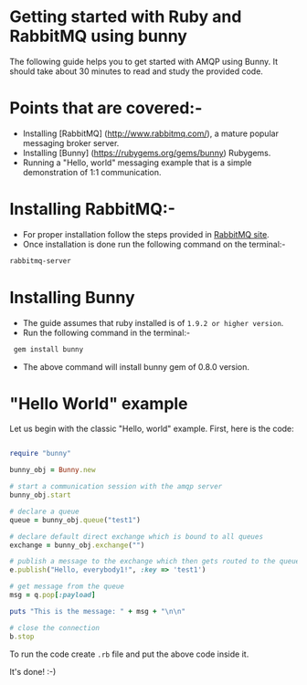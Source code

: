 # Getting started with Ruby and RabbitMQ using bunny

The following guide helps you to get started with AMQP using Bunny. It should take about 30 minutes to read and study the provided code.

# Points that are covered:-
* Installing [RabbitMQ] (http://www.rabbitmq.com/), a mature popular messaging broker server.
* Installing [Bunny] (https://rubygems.org/gems/bunny) Rubygems.
* Running a "Hello, world" messaging example that is a simple demonstration of 1:1 communication.

# Installing RabbitMQ:-
* For proper installation follow the steps provided in [RabbitMQ site](http://www.rabbitmq.com/).
* Once installation is done run the following command on the terminal:-
 ```bash
 rabbitmq-server
 ```

# Installing Bunny

* The guide assumes that ruby installed is of `1.9.2 or higher version`.
* Run the following command in the terminal:-
 ```bash
  gem install bunny
 ```

* The above command will install bunny gem of 0.8.0 version.


# "Hello World" example

  Let us begin with the classic "Hello, world" example. First, here is the code:

  ```ruby

  require "bunny"

  bunny_obj = Bunny.new

  # start a communication session with the amqp server
  bunny_obj.start

  # declare a queue
  queue = bunny_obj.queue("test1")

  # declare default direct exchange which is bound to all queues
  exchange = bunny_obj.exchange("")

  # publish a message to the exchange which then gets routed to the queue
  e.publish("Hello, everybody1!", :key => 'test1')

  # get message from the queue
  msg = q.pop[:payload]

  puts "This is the message: " + msg + "\n\n"

  # close the connection
  b.stop
  ```

  To run the code create `.rb` file and put the above code inside it.

  It's done! :-)




